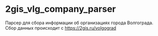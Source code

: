# 2gis_vlg_company_parser
Парсер для сбора информации об организациях города Волгограда. Сбор данных происходит с https://2gis.ru/volgograd
